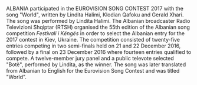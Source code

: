 ALBANIA participated in the EUROVISION SONG CONTEST 2017 with the song "World", written by Lindita Halimi, Klodian Qafoku and Gerald Xhari. The song was performed by Lindita Halimi. The Albanian broadcaster Radio Televizioni Shqiptar (RTSH) organised the 55th edition of the Albanian song competition _Festivali i Këngës_ in order to select the Albanian entry for the 2017 contest in Kiev, Ukraine. The competition consisted of twenty-five entries competing in two semi-finals held on 21 and 22 December 2016, followed by a final on 23 December 2016 where fourteen entries qualified to compete. A twelve-member jury panel and a public televote selected "Botë", performed by Lindita, as the winner. The song was later translated from Albanian to English for the Eurovision Song Contest and was titled "World".
